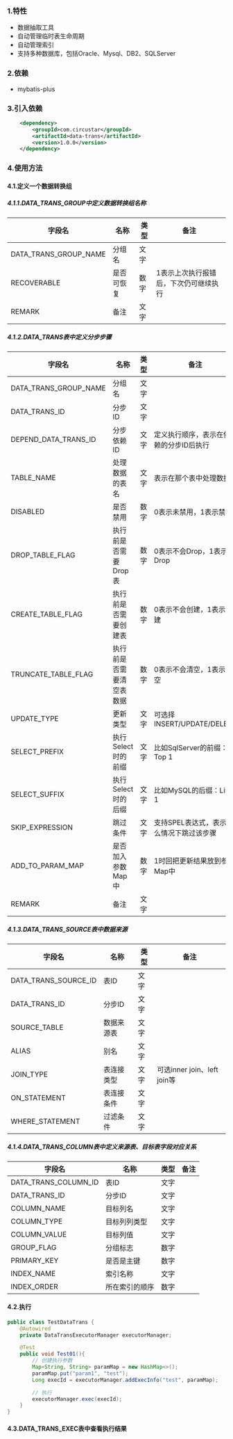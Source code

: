 ### 1.特性
* 数据抽取工具
* 自动管理临时表生命周期
* 自动管理索引
* 支持多种数据库，包括Oracle、Mysql、DB2、SQLServer

### 2.依赖
* mybatis-plus

### 3.引入依赖
```xml
    <dependency>
        <groupId>com.circustar</groupId>
        <artifactId>data-trans</artifactId>
        <version>1.0.0</version>
    </dependency>
```

### 4.使用方法
#### 4.1.定义一个数据转换组
##### 4.1.1.DATA_TRANS_GROUP中定义数据转换组名称
|  字段名   | 名称  | 类型  | 备注  |
|  ----  | ----  | ----  | ----  |
| DATA_TRANS_GROUP_NAME  | 分组名 | 文字 |  |
| RECOVERABLE  | 是否可恢复 | 数字 | 1表示上次执行报错后，下次仍可继续执行 |
| REMARK  | 备注 | 文字 |  |

##### 4.1.2.DATA_TRANS表中定义分步步骤
|  字段名   | 名称  | 类型  | 备注  |
|  ----  | ----  | ----  | ----  |
| DATA_TRANS_GROUP_NAME  | 分组名 | 文字 |  |
| DATA_TRANS_ID  | 分步ID | 文字 |  |
| DEPEND_DATA_TRANS_ID  | 分步依赖ID | 文字 | 定义执行顺序，表示在依赖的分步ID后执行 |
| TABLE_NAME  | 处理数据的表名 | 文字 | 表示在那个表中处理数据 |
| DISABLED  | 是否禁用 | 数字 | 0表示未禁用，1表示禁用 |
| DROP_TABLE_FLAG  | 执行前是否需要Drop表 | 数字 | 0表示不会Drop，1表示Drop |
| CREATE_TABLE_FLAG  | 执行前是否需要创建表 | 数字 | 0表示不会创建，1表示创建 |
| TRUNCATE_TABLE_FLAG  | 执行前是否需要清空表数据 | 数字 | 0表示不会清空，1表示清空 |
| UPDATE_TYPE  | 更新类型 | 文字 | 可选择INSERT/UPDATE/DELETE |
| SELECT_PREFIX  | 执行Select时的前缀 | 文字 | 比如SqlServer的前缀：Top 1 |
| SELECT_SUFFIX  | 执行Select时的后缀 | 文字 | 比如MySQL的后缀：Limit 1 |
| SKIP_EXPRESSION  | 跳过条件 | 文字 | 支持SPEL表达式，表示什么情况下跳过该步骤 |
| ADD_TO_PARAM_MAP  | 是否加入参数Map中 | 数字 | 1时回把更新结果放到参数Map中 |
| REMARK  | 备注 | 文字 |  |

##### 4.1.3.DATA_TRANS_SOURCE表中数据来源
|  字段名   | 名称  | 类型  | 备注  |
|  ----  | ----  | ----  | ----  |
| DATA_TRANS_SOURCE_ID  | 表ID | 文字 |  |
| DATA_TRANS_ID  | 分步ID | 文字 |  |
| SOURCE_TABLE  | 数据来源表 | 文字 |  |
| ALIAS  | 别名 | 文字 |  |
| JOIN_TYPE  | 表连接类型 | 文字 | 可选inner join、left join等|
| ON_STATEMENT  | 表连接条件 | 文字 |  |
| WHERE_STATEMENT  | 过滤条件 | 文字 |  |

##### 4.1.4.DATA_TRANS_COLUMN表中定义来源表、目标表字段对应关系
|  字段名   | 名称  | 类型  | 备注  |
|  ----  | ----  | ----  | ----  |
| DATA_TRANS_COLUMN_ID  | 表ID | 文字 |  |
| DATA_TRANS_ID  | 分步ID | 文字 |  |
| COLUMN_NAME  | 目标列名 | 文字 |  |
| COLUMN_TYPE  | 目标列列类型 | 文字 |  |
| COLUMN_VALUE  | 目标列值 | 文字 |  |
| GROUP_FLAG  | 分组标志 | 数字 |  |
| PRIMARY_KEY  | 是否是主键 | 数字 |  |
| INDEX_NAME  | 索引名称 | 文字 |  |
| INDEX_ORDER  | 所在索引的顺序 | 数字 |  |

#### 4.2.执行
```java
public class TestDataTrans {
    @Autowired
    private DataTransExecutorManager executorManager;

    @Test
    public void Test01(){
        // 创建执行参数
        Map<String, String> paramMap = new HashMap<>();
        paramMap.put("param1", "test");
        Long execId = executorManager.addExecInfo("test", paramMap);

        // 执行
        executorManager.exec(execId);
    }
}
```

#### 4.3.DATA_TRANS_EXEC表中查看执行结果
